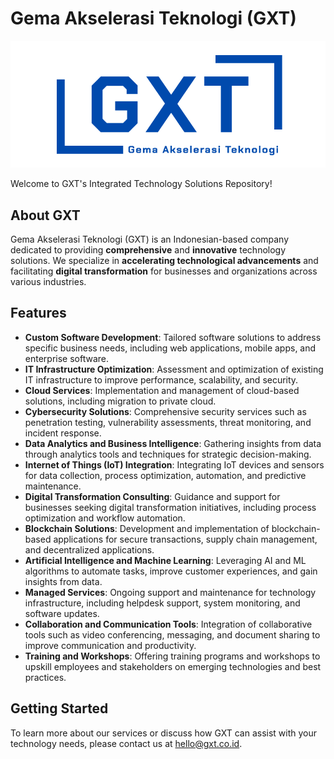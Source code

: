 # Gema Akselerasi Teknologi (GXT)

![GXT Logo](https://github.com/GXT-Indonesia/assets/blob/main/gxt-logo-blue.png)

Welcome to GXT's Integrated Technology Solutions Repository!

## About GXT

Gema Akselerasi Teknologi (GXT) is an Indonesian-based company dedicated to providing **comprehensive** and **innovative** technology solutions. We specialize in **accelerating technological advancements** and facilitating **digital transformation** for businesses and organizations across various industries.

## Features

- **Custom Software Development**: Tailored software solutions to address specific business needs, including web applications, mobile apps, and enterprise software.
- **IT Infrastructure Optimization**: Assessment and optimization of existing IT infrastructure to improve performance, scalability, and security.
- **Cloud Services**: Implementation and management of cloud-based solutions, including migration to private cloud.
- **Cybersecurity Solutions**: Comprehensive security services such as penetration testing, vulnerability assessments, threat monitoring, and incident response.
- **Data Analytics and Business Intelligence**: Gathering insights from data through analytics tools and techniques for strategic decision-making.
- **Internet of Things (IoT) Integration**: Integrating IoT devices and sensors for data collection, process optimization, automation, and predictive maintenance.
- **Digital Transformation Consulting**: Guidance and support for businesses seeking digital transformation initiatives, including process optimization and workflow automation.
- **Blockchain Solutions**: Development and implementation of blockchain-based applications for secure transactions, supply chain management, and decentralized applications.
- **Artificial Intelligence and Machine Learning**: Leveraging AI and ML algorithms to automate tasks, improve customer experiences, and gain insights from data.
- **Managed Services**: Ongoing support and maintenance for technology infrastructure, including helpdesk support, system monitoring, and software updates.
- **Collaboration and Communication Tools**: Integration of collaborative tools such as video conferencing, messaging, and document sharing to improve communication and productivity.
- **Training and Workshops**: Offering training programs and workshops to upskill employees and stakeholders on emerging technologies and best practices.

## Getting Started

To learn more about our services or discuss how GXT can assist with your technology needs, please contact us at [hello@gxt.co.id](mailto:hello@gxt.co.id).
